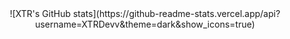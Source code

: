 <center>
![XTR's GitHub stats](https://github-readme-stats.vercel.app/api?username=XTRDevv&theme=dark&show_icons=true)
<center>
